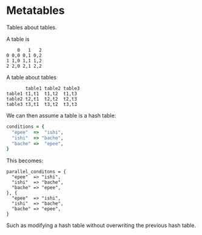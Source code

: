 # Metatables
Tables about tables.

A table is
~~~
    0   1   2
0 0,0 0,1 0,2
1 1,0 1,1 1,2
2 2,0 2,1 2,2
~~~

A table about tables
~~~
       table1 table2 table3
table1 t1,t1  t1,t2  t1,t3
table2 t2,t1  t2,t2  t2,t3
table3 t3,t1  t3,t2  t3,t3
~~~

We can then assume a table is a hash table:

~~~ruby
conditions = {
  "epee"  =>  "ishi",
  "ishi"  => "bache",
  "bache" =>  "epee",
}
~~~

This becomes:

~~~
parallel_conditons = {
  "epee"  => "ishi",
  "ishi"  => "bache",
  "bache" => "epee",
}, {
  "epee"  => "ishi",
  "ishi"  => "bache",
  "bache" => "epee",
}
~~~

Such as modifying a hash table without overwriting the previous hash table.
